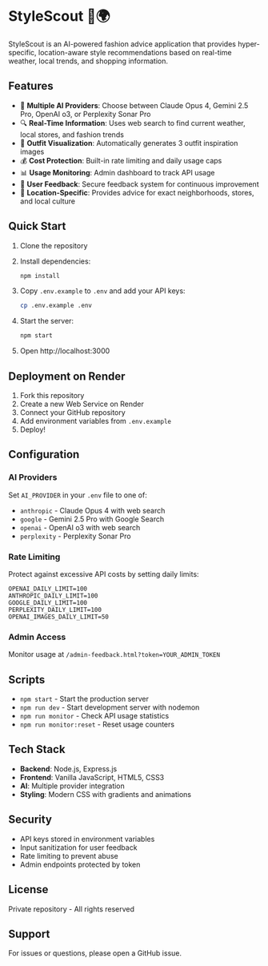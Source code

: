 # StyleScout 👗🌍

StyleScout is an AI-powered fashion advice application that provides hyper-specific, location-aware style recommendations based on real-time weather, local trends, and shopping information.

## Features

- 🤖 **Multiple AI Providers**: Choose between Claude Opus 4, Gemini 2.5 Pro, OpenAI o3, or Perplexity Sonar Pro
- 🔍 **Real-Time Information**: Uses web search to find current weather, local stores, and fashion trends
- 🎨 **Outfit Visualization**: Automatically generates 3 outfit inspiration images
- 💰 **Cost Protection**: Built-in rate limiting and daily usage caps
- 📊 **Usage Monitoring**: Admin dashboard to track API usage
- 💬 **User Feedback**: Secure feedback system for continuous improvement
- 🎯 **Location-Specific**: Provides advice for exact neighborhoods, stores, and local culture

## Quick Start

1. Clone the repository
2. Install dependencies:
   ```bash
   npm install
   ```

3. Copy `.env.example` to `.env` and add your API keys:
   ```bash
   cp .env.example .env
   ```

4. Start the server:
   ```bash
   npm start
   ```

5. Open http://localhost:3000

## Deployment on Render

1. Fork this repository
2. Create a new Web Service on Render
3. Connect your GitHub repository
4. Add environment variables from `.env.example`
5. Deploy!

## Configuration

### AI Providers

Set `AI_PROVIDER` in your `.env` file to one of:
- `anthropic` - Claude Opus 4 with web search
- `google` - Gemini 2.5 Pro with Google Search
- `openai` - OpenAI o3 with web search
- `perplexity` - Perplexity Sonar Pro

### Rate Limiting

Protect against excessive API costs by setting daily limits:
```env
OPENAI_DAILY_LIMIT=100
ANTHROPIC_DAILY_LIMIT=100
GOOGLE_DAILY_LIMIT=100
PERPLEXITY_DAILY_LIMIT=100
OPENAI_IMAGES_DAILY_LIMIT=50
```

### Admin Access

Monitor usage at `/admin-feedback.html?token=YOUR_ADMIN_TOKEN`

## Scripts

- `npm start` - Start the production server
- `npm run dev` - Start development server with nodemon
- `npm run monitor` - Check API usage statistics
- `npm run monitor:reset` - Reset usage counters

## Tech Stack

- **Backend**: Node.js, Express.js
- **Frontend**: Vanilla JavaScript, HTML5, CSS3
- **AI**: Multiple provider integration
- **Styling**: Modern CSS with gradients and animations

## Security

- API keys stored in environment variables
- Input sanitization for user feedback
- Rate limiting to prevent abuse
- Admin endpoints protected by token

## License

Private repository - All rights reserved

## Support

For issues or questions, please open a GitHub issue.